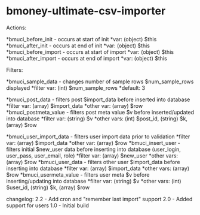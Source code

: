 bmoney-ultimate-csv-importer
=================


Actions:

*bmuci_before_init - occurs at start of init
	*var: (object) $this
*bmuci_after_init - occurs at end of init
	*var: (object) $this
*bmuci_before_import - occurs at start of import
	*var: (object) $this
*bmuci_after_import - occurs at end of import
	*var: (object) $this

Filters:

*bmuci_sample_data - changes number of sample rows $num_sample_rows displayed
	*filter var: (int) $num_sample_rows
	*default: 3
	
*bmuci_post_data - filters post $import_data before inserted into database
	*filter var: (array) $import_data
	*other var: (array) $row
*bmuci_postmeta_value - filters post meta value $v before inserted/updated into database
	*filter var: (string) $v
	*other vars: (int) $post_id, (string) $k, (array) $row
	
*bmuci_user_import_data - filters user import data prior to validation
	*filter var: (array) $import_data
	*other var: (array) $row
*bmuci_insert_user - filters initial $new_user data before inserting into database (user_login, user_pass, user_email, role)
	*filter var: (array) $new_user
	*other vars: (array) $row
*bmuci_user_data - filters other user $import_data before inserting into database
	*filter var: (array) $import_data
	*other vars: (array) $row
*bmuci_usermeta_value - filters user meta $v before inserting/updating into database
	*filter var: (string) $v
	*other vars: (int) $user_id, (string) $k, (array) $row


changelog:
2.2
	- Add cron and "remember last import" support
2.0 
	- Added support for users
1.0
	- Initial build